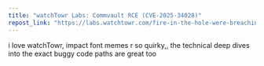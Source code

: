```yaml
---
title: "watchTowr Labs: Commvault RCE (CVE-2025-34028)"
repost_link: "https://labs.watchtowr.com/fire-in-the-hole-were-breaching-the-vault-commvault-remote-code-execution-cve-2025-34028/"
---
```


i love watchTowr, impact font memes r so quirky,,
the technical deep dives into the exact buggy code paths are great too